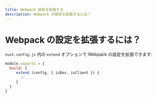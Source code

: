 ```yaml
---
title: Webpack 設定を拡張する
description: Webpack の設定を拡張するには？
---
```


<!-- title: Extend Webpack -->
<!-- description: How to extend webpack config? -->

<!-- # How to extend webpack config? -->

# Webpack の設定を拡張するには？

<!-- You can extend the webpack configuration via the `extend` option in your `nuxt.config.js`: -->

`nuxt.config.js` 内の `extend` オプションで Webpack の設定を拡張できます:

```js
module.exports = {
  build: {
     extend (config, { isDev, isClient }) {
       // ...
     }
  }
}
```
